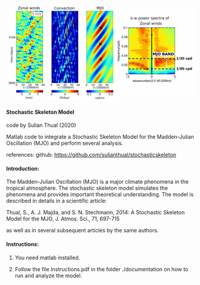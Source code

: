 
![alt text](screenshot.png?raw=true "Screenshot")

<h4>Stochastic Skeleton Model</h4>

code by Sulian Thual (2020)

Matlab code to integrate a Stochastic Skeleton Model for the Madden-Julian Oscillation (MJO) and perform several analysis.

references: github: https://github.com/sulianthual/stochasticskeleton

<h4>Introduction: </h4>

The Madden-Julian Oscillation (MJO) is a major climate phenomena in the tropical atmosphere. The stochastic skeleton model simulates the phenomena and provides important theoretical understanding. The model is described in details in a scientific article: 

Thual, S., A. J. Majda, and S. N. Stechmann, 2014: A Stochastic Skeleton Model for the MJO, J. Atmos. Sci., 71, 697-715

as well as in several subsequent articles by the same authors. 

<h4>Instructions: </h4>

1) You need matlab installed.

2) Follow the file Instructions.pdf in the folder ./documentation on how to run and analyze the model. 


